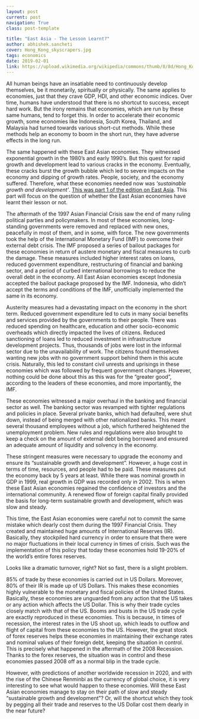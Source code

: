 ```yaml
---
layout: post
current: post
navigation: True
class: post-template

title: "East Asia - The Lesson Learnt?"
author: abhishek.sancheti
cover: Hong_Kong_skyscrapers.jpg
tags: economics
date: 2019-02-01
link: https://upload.wikimedia.org/wikipedia/commons/thumb/8/8d/Hong_Kong_skyscrapers_in_a_night_of_typhoon.jpg/1024px-Hong_Kong_skyscrapers_in_a_night_of_typhoon.jpg
---
```

All human beings have an insatiable need to continuously develop themselves, be it monetarily, spiritually or physically. The same applies to economies, just that they crave GDP, HDI, and other economic indices. Over time, humans have understood that there is no shortcut to success, except hard work. But the irony remains that economies, which are run by these same humans, tend to forget this. In order to accelerate their economic growth, some economies like Indonesia, South Korea, Thailand, and Malaysia had turned towards various short-cut methods. While these methods help an economy to boom in the short run, they have adverse effects in the long run.

The same happened with these East Asian economies. They witnessed exponential growth in the 1980’s and early 1990’s. But this quest for rapid growth and development lead to various cracks in the economy. Eventually, these cracks burst the growth bubble which led to severe impacts on the economy and dipping of growth rates. People, society, and the economy suffered. Therefore, what these economies needed now was <i>‘sustainable growth and development’</i>. [This was part 1 of the edition on East Asia](https://thepangean.com/East-Asia-Growth-in-a-Bubble). This part will focus on the question of whether the East Asian economies have learnt their lesson or not.

The aftermath of the 1997 Asian Financial Crisis saw the end of many ruling political parties and policymakers. In most of these economies, long-standing governments were removed and replaced with new ones, peacefully in most of them, and in some, with force. The new governments took the help of the International Monetary Fund (IMF) to overcome their external debt crisis. The IMF proposed a series of bailout packages for these economies in return of austere monetary and fiscal measures to curb the damage. These measures included higher interest rates on loans, reduced government expenditure, restructuring of financial and banking sector, and a period of curbed international borrowings to reduce the overall debt in the economy. All East Asian economies except Indonesia accepted the bailout package proposed by the IMF. Indonesia, who didn’t accept the terms and conditions of the IMF, unofficially implemented the same in its economy.

Austerity measures had a devastating impact on the economy in the short term. Reduced government expenditure led to cuts in many social benefits and services provided by the governments to their people. There was reduced spending on healthcare, education and other socio-economic overheads which directly impacted the lives of citizens. Reduced sanctioning of loans led to reduced investment in infrastructure development projects. Thus, thousands of jobs were lost in the informal sector due to the unavailability of work. The citizens found themselves wanting new jobs with no government support behind them in this acute crisis. Naturally, this led to constant civil unrests and uprisings in these economies which was followed by frequent government changes. However, nothing could be done about this as this was for the “greater good”, according to the leaders of these economies, and more importantly, the IMF.

These economies witnessed a major overhaul in the banking and financial sector as well. The banking sector was revamped with tighter regulations and policies in place. Several private banks, which had defaulted, were shut down, instead of being merged with other nationalized banks. This meant several thousand employees without a job, which furthered heightened the unemployment problem. New rules and regulations were also brought to keep a check on the amount of external debt being borrowed and ensured an adequate amount of liquidity and solvency in the economy.

These stringent measures were necessary to upgrade the economy and ensure its “sustainable growth and development”. However, a huge cost in terms of time, resources, and people had to be paid. These measures put the economy back by 5 years at least. While there was nominal growth in GDP in 1999, real growth in GDP was recorded only in 2002. This is when these East Asian economies regained the confidence of investors and the international community. A renewed flow of foreign capital finally provided the basis for long-term sustainable growth and development, which was slow and steady.

This time, the East Asian economies were careful not to commit the same mistake which dearly cost them during the 1997 Financial Crisis. They created and maintained huge amounts of International Reserves (IR). Basically, they stockpiled hard currency in order to ensure that there were no major fluctuations in their local currency in times of crisis. Such was the implementation of this policy that today these economies hold 19-20% of the world’s entire forex reserves.

Looks like a dramatic turnover, right? Not so fast, there is a slight problem.

85% of trade by these economies is carried out in US Dollars. Moreover, 80% of their IR is made up of US Dollars. This makes these economies highly vulnerable to the monetary and fiscal policies of the United States. Basically, these economies are unguarded from any action that the US takes or any action which affects the US Dollar. This is why their trade cycles closely match with that of the US. Booms and busts in the US trade cycle are exactly reproduced in these economies. This is because, in times of recession, the interest rates in the US shoot up, which leads to outflow and flight of capital from these economies to the US. However, the great stock of forex reserves helps these economies in maintaining their exchange rates and nominal values of their foreign debt, keeping the situation in control. This is precisely what happened in the aftermath of the 2008 Recession. Thanks to the forex reserves, the situation was in control and these economies passed 2008 off as a normal blip in the trade cycle.

However, with predictions of another worldwide recession in 2020, and with the rise of the Chinese Renminbi as the currency of global choice, it is very interesting to see what would happen to these economies. Will these East Asian economies manage to stay on their path of slow and steady “sustainable growth and development”? Or, will the shortcut which they took by pegging all their trade and reserves to the US Dollar cost them dearly in the near future?
